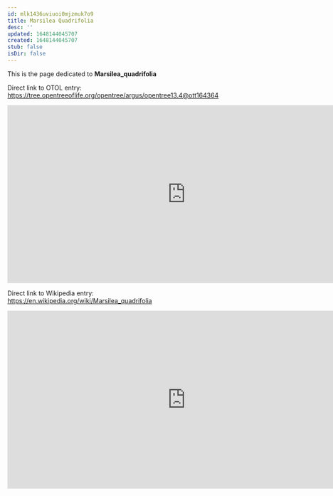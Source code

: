 ```yaml
---
id: mlk1436uviuoi0mjzmuk7o9
title: Marsilea Quadrifolia
desc: ''
updated: 1648144045707
created: 1648144045707
stub: false
isDir: false
---
```

This is the page dedicated to **Marsilea_quadrifolia**


Direct link to OTOL entry: https://tree.opentreeoflife.org/opentree/argus/opentree13.4@ott164364



<html>
    <body>
    <iframe src="https://tree.opentreeoflife.org/opentree/argus/opentree13.4@ott164364"
    width="800" height="400" frameborder="0" allowfullscreen> </iframe>
    </body>
</html>
    


Direct link to Wikipedia entry: https://en.wikipedia.org/wiki/Marsilea_quadrifolia



<html>
    <body>
    <iframe src="https://en.wikipedia.org/wiki/Marsilea_quadrifolia"
    width="800" height="400" frameborder="0" allowfullscreen> </iframe>
    </body>
</html>
    
